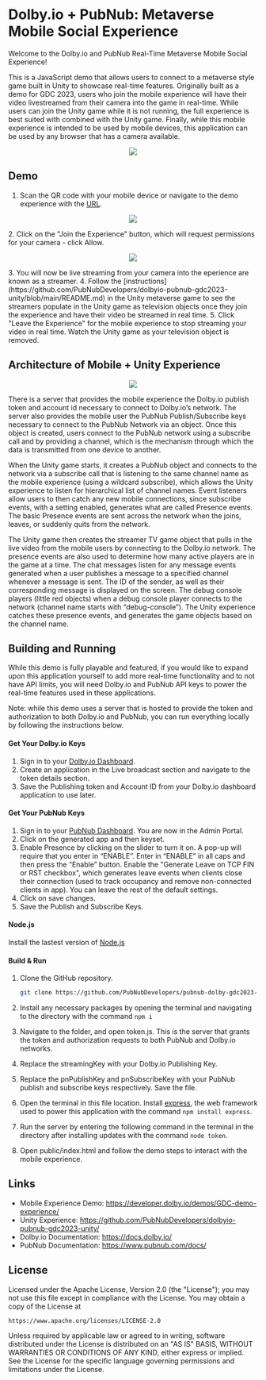 Dolby.io + PubNub: Metaverse Mobile Social Experience
======================================================
Welcome to the Dolby.io and PubNub Real-Time Metaverse Mobile Social Experience!

This is a JavaScript demo that allows users to connect to a metaverse style game built in Unity to showcase real-time features. Originally built as a demo for GDC 2023, users who join the mobile experience will have their video livestreamed from their camera into the game in real-time. While users can join the Unity game while it is not running, the full experience is best suited with combined with the Unity game. Finally, while this mobile experience is intended to be used by mobile devices, this application can be used by any browser that has a camera available.

<p align="middle">
  <img src="/media/MobileExperience1.png"/>
</p>

## Demo
1. Scan the QR code with your mobile device or navigate to the demo experience with the [URL](https://developer.dolby.io/demos/GDC-demo-experience/).
<p align="middle">
  <img src="/media/MobileExperienceQRCode.png"/>
</p>
2. Click on the "Join the Experience" button, which will request permissions for your camera - click Allow.
<p align="middle">
  <img src="/media/MobileExperience2.jpeg"/>
</p>
3. You will now be live streaming from your camera into the eperience are known as a streamer.
4. Follow the [instructions](https://github.com/PubNubDevelopers/dolbyio-pubnub-gdc2023-unity/blob/main/README.md) in the Unity metaverse game to see the streamers populate in the Unity game as television objects once they join the experience and have their video be streamed in real time.
5. Click "Leave the Experience" for the mobile experience to stop streaming your video in real time. Watch the Unity game as your television object is removed.

## Architecture of Mobile + Unity Experience
<p align="middle">
  <img src="/media/architecture.png"/>
</p>

There is a server that provides the mobile experience the Dolby.io publish token and account id necessary to connect to Dolby.io’s network. The server also provides the mobile user the PubNub Publish/Subscribe keys necessary to connect to the PubNub Network via an object.
Once this object is created, users connect to the PubNub network using a subscribe call and by providing a channel, which is the mechanism through which the data is transmitted from one device to another.

When the Unity game starts, it creates a PubNub object and connects to the network via a subscribe call that is listening to the same channel name as the mobile experience (using a wildcard subscribe), which allows the Unity experience to listen for hierarchical list of channel names. Event listeners allow users to then catch any new mobile connections, since subscribe events, with a setting enabled, generates what are called Presence events.
The basic Presence events are sent across the network when the joins, leaves, or suddenly quits from the network.

The Unity game then creates the streamer TV game object that pulls in the live video from the mobile users by connecting to the Dolby.io network.
The presence events are also used to determine how many active players are in the game at a time. The chat messages listen for any message events generated when a user publishes a message to a specified channel whenever a message is sent. The ID of the sender, as well as their corresponding message is displayed on the screen. The debug console players (little red objects) when a debug console player connects to the network (channel name starts with “debug-console”). The Unity experience catches these presence events, and generates the game objects based on the channel name.

## Building and Running

While this demo is fully playable and featured, if you would like to expand upon this application yourself to add more real-time functionality and to not have API limits, you will need Dolby.io and PubNub API keys to power the real-time features used in these applications.

Note: while this demo uses a server that is hosted to provide the token and authorization to both Dolby.io and PubNub, you can run everything locally by following the instructions below.

#### Get Your Dolby.io Keys
1. Sign in to your [Dolby.io Dashboard](https://dolby.io/signup).
2. Create an application in the Live broadcast section and navigate to the token details section.
3. Save the Publishing token and Account ID from your Dolby.io dashboard application to use later.

#### Get Your PubNub Keys
1. Sign in to your [PubNub Dashboard](https://admin.pubnub.com/). You are now in the Admin Portal.
2. Click on the generated app and then keyset.
3. Enable Presence by clicking on the slider to turn it on. A pop-up will require that you enter in “ENABLE”. Enter in “ENABLE” in all caps and then press the “Enable” button. Enable the "Generate Leave on TCP FIN or RST checkbox", which generates leave events when clients close their connection (used to track occupancy and remove non-connected clients in app). You can leave the rest of the default settings.
5. Click on save changes.
6. Save the Publish and Subscribe Keys.

#### Node.js
Install the lastest version of [Node.js](https://nodejs.org/en)

#### Build & Run

1. Clone the GitHub repository.

	```bash
	git clone https://github.com/PubNubDevelopers/pubnub-dolby-gdc2023-mobile-experience.git
	```  
2. Install any necessary packages by opening the terminal and navigating to the directory with the command ```npm i```
3. Navigate to the folder, and open token.js. This is the server that grants the token and authorization requests to both PubNub and Dolby.io networks.
4. Replace the streamingKey with your Dolby.io Publishing Key.
5. Replace the pnPublishKey and pnSubscribeKey with your PubNub publish and subscribe keys respectively. Save the file. 
6. Open the terminal in this file location. Install [express](https://www.npmjs.com/package/express), the web framework used to power this application with the command ```npm install express```.
7. Run the server by entering the following command in the terminal in the directory after installing updates with the command ```node token```.
8. Open public/index.html and follow the demo steps to interact with the mobile experience. 

## Links
- Mobile Experience Demo: https://developer.dolby.io/demos/GDC-demo-experience/
- Unity Experience: https://github.com/PubNubDevelopers/dolbyio-pubnub-gdc2023-unity/
- Dolby.io Documentation: https://docs.dolby.io/
- PubNub Documentation: https://www.pubnub.com/docs/

## License
Licensed under the Apache License, Version 2.0 (the "License");
you may not use this file except in compliance with the License.
You may obtain a copy of the License at

    https://www.apache.org/licenses/LICENSE-2.0

Unless required by applicable law or agreed to in writing, software
distributed under the License is distributed on an "AS IS" BASIS,
WITHOUT WARRANTIES OR CONDITIONS OF ANY KIND, either express or implied.
See the License for the specific language governing permissions and
limitations under the License.
